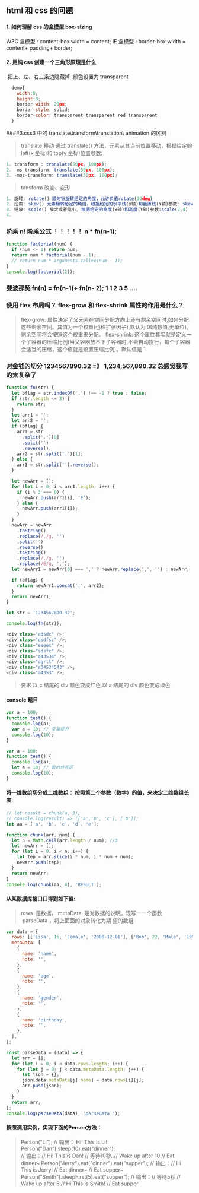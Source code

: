 ## html 和 css 的问题

#### 1. 如何理解 css 的盒模型 box-sizing

W3C 盒模型 : content-box
width = content;
IE 盒模型 : border-box
width = content+ padding+ border;

#### 2. 用纯 css 创建一个三角形原理是什么

.把上、左、右三条边隐藏掉
.颜色设置为 transparent

```javascript
  demo{
    width:0;
    height:0;
    border-width: 20px;
    border-style: solid;
    border-color: transparent transparent red transparent
  }
```

####3.css3 中的 translate\transform\translation\ animation 的区别

> translate 移动 通过 translate() 方法，元素从其当前位置移动，根据给定的 left(x 坐标)和 top(y 坐标)位置参数:

```javascript
1. transform : translate(50px, 100px);
2. -ms-transform: translate(50px, 100px);
3. -moz-transform: translate(50px, 100px);
```

> tansform 改变、变形

```javascript
1. 旋转: rotate() 顺时针旋转给定的角度，允许负值rotate(30deg)
2. 扭曲: skew() 元素翻转给定的角度，根据给定的水平线(x轴)和垂直线(Y轴)参数: skew(50deg, 20deg);
3. 缩放: scale() 放大或者缩小, 根据给定的宽度(x轴)和高度(Y轴)参数:scale(2,4)
4.
```

### 阶乘 n! 阶乘公式 ！！！！！ n \* fn(n-1);

```javascript
function factorial(num) {
  if (num <= 1) return num;
  return num * factorial(num - 1);
  // return num * arguments.callee(num - 1);
}
console.log(factorial(2));
```

### 斐波那契 fn(n) = fn(n-1)+ fn(n- 2); 1 1 2 3 5 ....

### 使用 flex 布局吗？ flex-grow 和 flex-shrink 属性的作用是什么？

> flex-grow: 属性决定了父元素在空间分配方向上还有剩余空间时,如何分配这些剩余空间。其值为一个权重(也称扩张因子),默认为 0(纯数值,无单位),剩余空间将会按照这个权重来分配。
> flex-shrink: 这个属性其实就是定义一个子容器的压缩比例(当父容器放不下子容器时,不会自动换行，每个子容器会适当的压缩，这个值就是设置压缩比例)。默认值是 1

### 对金钱的切分 1234567890.32 =》 1,234,567,890.32 总感觉我写的太复杂了

```javascript
function fn(str) {
  let bflag = str.indexOf('.') !== -1 ? true : false;
  if (str.length <= 3) {
    return str;
  }
  let arr1 = '';
  let arr2 = '';
  if (bflag) {
    arr1 = str
      .split('.')[0]
      .split('')
      .reverse();
    arr2 = str.split('.')[1];
  } else {
    arr1 = str.split('').reverse();
  }

  let newArr = [];
  for (let i = 0; i < arr1.length; i++) {
    if (i % 3 === 0) {
      newArr.push(arr1[i], 'E');
    } else {
      newArr.push(arr1[i]);
    }
  }
  newArr = newArr
    .toString()
    .replace(/,/g, '')
    .split('')
    .reverse()
    .toString()
    .replace(/,/g, '')
    .replace(/E/g, ',');
  let newArr1 = newArr[0] === ',' ? newArr.replace(',', '') : newArr;

  if (bflag) {
    return newArr1.concat('.', arr2);
  }
  return newArr1;
}

let str = '1234567890.32';

console.log(fn(str));
```

```javascript
<div class="adsdc" />;
<div class="dsdfsc" />;
<div class="eeeec" />;
<div class="sdsfc" />;
<div class="a43534" />;
<div class="agrtt" />;
<div class="a34534543" />;
<div class="a4353" />;
```

> 要求 以 c 结尾的 div 颜色变成红色
> 以 a 结尾的 div 颜色变成绿色

#### console 题目

```javascript
var a = 100;
function test() {
  console.log(a);
  var a = 10; // 变量提升
  console.log(10);
}

var a = 100;
function test() {
  console.log(a);
  let a = 10; // 暂时性死区
  console.log(10);
}
```

#### 将一维数组切分成二维数组： 按照第二个参数（数字）的值，来决定二维数组长度

```javascript
// let result = chunk(a, 3);
// console.log(result) => [['a','b', 'c'], ['b']];
let aa = ['a', 'b', 'c', 'd', 'e'];

function chunk(arr, num) {
  let n = Math.ceil(arr.length / num); //3
  let newArr = [];
  for (let i = 0; i < n; i++) {
    let tep = arr.slice(i * num, i * num + num);
    newArr.push(tep);
  }
  return newArr;
}
console.log(chunk(aa, 4), 'RESULT');
```

#### 从某数据库接⼝口得到如下值:

> rows  是数据， metaData  是对数据的说明。现写⼀一个函数  parseData ，将上⾯面的对象转化为期 望的数组

```javascript
var data = {
  rows: [['Lisa', 16, 'Female', '2000-12-01'], ['Bob', 22, 'Male', '1996-01-21']],
  metaData: [
    {
      name: 'name',
      note: '',
    },
    {
      name: 'age',
      note: '',
    },
    {
      name: 'gender',
      note: '',
    },
    {
      name: 'birthday',
      note: '',
    },
  ],
};

const parseData = (data) => {
  let arr = [];
  for (let i = 0; i < data.rows.length; i++) {
    for (let j = 0; j < data.metaData.length; j++) {
      let json = {};
      json[data.metaData[j].name] = data.rows[i][j];
      arr.push(json);
    }
  }
  return arr;
};
console.log(parseData(data), 'parseData ');
```

#### 按照调用实例，实现下面的Person方法：
>Person("Li");  // 输出： Hi! This is Li!
> Person("Dan").sleep(10).eat("dinner");  
  >// 输出：// Hi! This is Dan!
  >// 等待10秒..// Wake up after 10
  >// Eat dinner~
>Person("Jerry").eat("dinner").eat("supper");
  >// 输出：// Hi This is Jerry!
  >// Eat dinner~
  >// Eat supper~
>Person("Smith").sleepFirst(5).eat("supper");
  >// 输出：// 等待5秒
  >// Wake up after 5
  >// Hi This is Smith!
  >// Eat supper

```javascript
  
```
